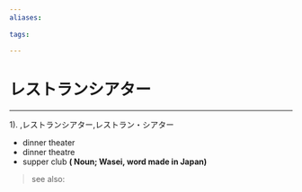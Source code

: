 ```yaml
---
aliases:
    
tags:
    
---
```


# レストランシアター
---
1).
,レストランシアター,レストラン・シアター

- dinner theater
- dinner theatre
- supper club
**( Noun; Wasei, word made in Japan)**
> see also: 
            